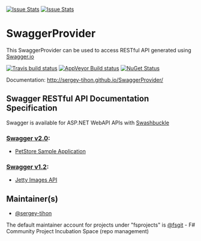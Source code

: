 [![Issue Stats](http://issuestats.com/github/sergey-tihon/SwaggerProvider/badge/issue)](http://issuestats.com/github/sergey-tihon/SwaggerProvider)
[![Issue Stats](http://issuestats.com/github/sergey-tihon/SwaggerProvider/badge/pr)](http://issuestats.com/github/sergey-tihon/SwaggerProvider)

# SwaggerProvider

This SwaggerProvider can be used to access RESTful API generated using [Swagger.io](http://swagger.io)

[![Travis build status](https://travis-ci.org/sergey-tihon/SwaggerProvider.svg)](https://travis-ci.org/sergey-tihon/SwaggerProvider)
[![AppVeyor Build status](https://ci.appveyor.com/api/projects/status/tcahkn4b1tayh39u?svg=true)](https://ci.appveyor.com/project/sergey-tihon/swaggerprovider)
[![NuGet Status](http://img.shields.io/nuget/v/SwaggerProvider.svg?style=flat)](https://www.nuget.org/packages/SwaggerProvider/)

Documentation: http://sergey-tihon.github.io/SwaggerProvider/

## Swagger RESTful API Documentation Specification

Swagger is available for ASP.NET WebAPI APIs with [Swashbuckle](https://github.com/domaindrivendev/Swashbuckle)

### [Swagger v2.0](https://github.com/swagger-api/swagger-spec/blob/master/versions/2.0.md):

- [PetStore Sample Application](http://petstore.swagger.io/v2/swagger.json)

### [Swagger v1.2](https://github.com/swagger-api/swagger-spec/blob/master/versions/1.2.md):

- [Jetty Images API](https://api.gettyimages.com/swagger/api-docs/)


## Maintainer(s)

- [@sergey-tihon](https://github.com/sergey-tihon)

The default maintainer account for projects under "fsprojects" is [@fsgit](https://github.com/fsgit) - F# Community Project Incubation Space (repo management)